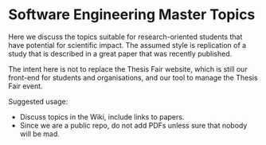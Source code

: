 Software Engineering Master Topics
====================================

Here we discuss the topics suitable for research-oriented students that have potential for scientific impact.
The assumed style is replication of a study that is described in a great paper that was recently published.

The intent here is not to replace the Thesis Fair website, which is still our front-end for students and organisations, and our tool to manage the Thesis Fair event.

Suggested usage:
 - Discuss topics in the Wiki, include links to papers.
 - Since we are a public repo, do not add PDFs unless sure that nobody will be mad.
